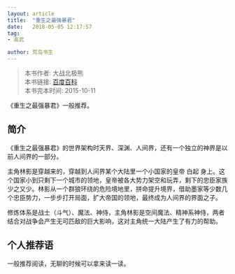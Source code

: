 ```yaml
---
layout: article
title:  "重生之最强暴君"
date:   2018-05-05 12:17:57
tag:
- 高武

author: 荒岛书生
---
```


> 本书作者:  大战北极熊  
> 本书链接:  [百度百科](https://baike.baidu.com/item/%E9%87%8D%E7%94%9F%E4%B9%8B%E6%9C%80%E5%BC%BA%E6%9A%B4%E5%90%9B/18732836?fr=aladdin)  
> 本书完本时间:  2015-10-11 

《重生之最强暴君》一般推荐。
<!---more--->

 

## 简介
《重生之最强暴君》的世界架构时天界、深渊、人间界，还有一个独立的神界是以前人间界的一部分。

主角林影是穿越来的，穿越到人间界某个大陆里一个小国家的皇帝 白起 身上。这个国家小到只剩下一个城市的领地，皇帝被各大势力架空和玩弄，剩下的忠臣家族少之又少。林影从一个群狼环绕的危险境地里，拼命提升境界，借助墨家等少数几个忠臣势力，一步步打开局面，扩大帝国的领地，最终成为人间界的界面之子。

修炼体系是战士（斗气）、魔法、神侍，主角林影是空间魔法、精神系神侍，两者结合对战争会产生无可匹敌的巨大影响，这对主角统一大陆产生了有力的帮助。

## 个人推荐语
一般推荐阅读，无聊的时候可以拿来读一读。
 